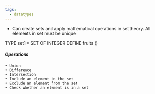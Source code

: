 ```yaml
---
tags:
  - datatypes
---
```

- Can create sets and apply mathematical operations in set theory. All elements in set must be unique

TYPE set1 = SET OF INTEGER 
DEFINE fruits ()
##### Operations
    • Union 
    • Difference 
    • Intersection 
    • Include an element in the set 
    • Exclude an element from the set 
    • Check whether an element is in a set